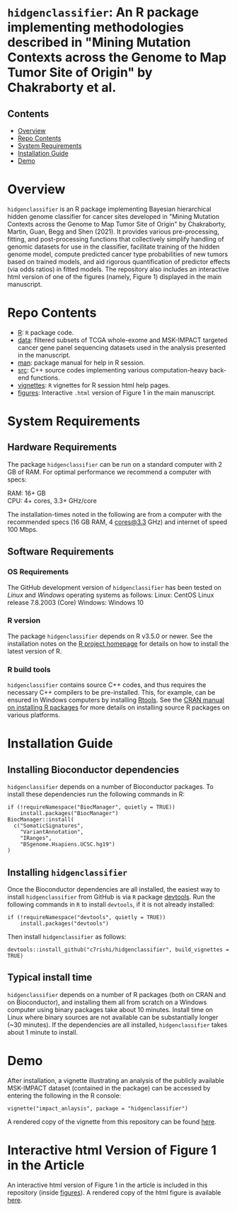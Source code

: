 # `hidgenclassifier`: An R package implementing methodologies described in  "Mining Mutation Contexts across the Genome to Map Tumor Site of Origin" by Chakraborty et al.

## Contents

- [Overview](#overview)
- [Repo Contents](#repo-contents)
- [System Requirements](#system-requirements)
- [Installation Guide](#installation-guide)
- [Demo](#demo)


# Overview
`hidgenclassifier` is an R package implementing Bayesian hierarchical hidden genome classifier for cancer sites developed in "Mining Mutation Contexts across the Genome to Map Tumor Site of Origin" by Chakraborty, Martin, Guan, Begg and Shen (2021). It provides various pre-processing, fitting, and post-processing functions that collectively simplify handling of genomic datasets for use in the classifier, facilitate training of the hidden genome model,  compute predicted cancer type probabilities of new tumors based on trained models, and aid rigorous quantification of predictor effects (via odds ratios) in fitted models. The repository also includes an interactive html version of one of the figures (namely, Figure 1) displayed in the main manuscript.


# Repo Contents

- [R](./R): `R` package code.
- [data](./data): filtered subsets of TCGA whole-exome and MSK-IMPACT targeted cancer gene panel sequencing datasets used in the analysis presented in the manuscript.
- [man](./man): package manual for help in R session.
- [src](./src): C++ source codes implementing various computation-heavy back-end functions. 
- [vignettes](./vignettes): `R` vignettes for R session html help pages.
- [figures](./figures): Interactive `.html` version of Figure 1 in the main manuscript.


# System Requirements

## Hardware Requirements

The package `hidgenclassifier` can be run on a standard computer with 2 GB of RAM. For optimal performance we recommend a computer with specs:

RAM: 16+ GB  
CPU: 4+ cores, 3.3+ GHz/core

The installation-times noted in the following are  from a computer with the recommended specs (16 GB RAM, 4 cores@3.3 GHz) and internet of speed 100 Mbps.

## Software Requirements

### OS Requirements

The GitHub development version of `hidgenclassifier` has been tested on *Linux* and *Windows* operating systems as follows:
Linux: CentOS Linux release 7.8.2003 (Core) 
Windows: Windows 10


### R version

The package `hidgenclassifier` depends on R v3.5.0 or newer. See the installation notes on the [R project homepage](https://www.r-project.org/) for details on how to install the latest version of R.

### R build tools

`hidgenclassifier` contains source C++ codes, and thus requires the necessary C++ compilers to be pre-installed. This, for example, can be ensured in Windows computers by installing [Rtools](https://cran.r-project.org/bin/windows/Rtools/). See the [CRAN manual on installing R packages](https://cran.r-project.org/doc/manuals/r-release/R-admin.html#Installing-packages) for more details on installing source R packages on various platforms.



# Installation Guide

## Installing Bioconductor dependencies

`hidgenclassifier` depends on a number of Bioconductor packages. To install these dependencies run the following commands in R:
```{r}
if (!requireNamespace("BiocManager", quietly = TRUE))
    install.packages("BiocManager")
BiocManager::install(
  c("SomaticSignatures",
    "VariantAnnotation",
    "IRanges",
    "BSgenome.Hsapiens.UCSC.hg19")
)
```



## Installing `hidgenclassifier`


Once the Bioconductor dependencies are all installed, the easiest way to install `hidgenclassifier` from GitHub is via `R` package [devtools](https://www.r-project.org/nosvn/pandoc/devtools.html). Run the following commands in `R` to install `devtools`, if it is not already installed:
```{r}
if (!requireNamespace("devtools", quietly = TRUE))
    install.packages("devtools")
```

Then install `hidgenclassifier` as follows:
```{r}
devtools::install_github("c7rishi/hidgenclassifier", build_vignettes = TRUE)
```


## Typical install time

`hidgenclassifier` depends on a number of R packages (both on CRAN and on Bioconductor), and installing them all from scratch on a Windows computer using binary packages take about 10 minutes. Install time on Linux where binary sources are not available can be substantially longer (~30 minutes). If the dependencies are all installed, `hidgenclassifier` takes about 1 minute to install. 


# Demo

After installation, a vignette illustrating an analysis of the publicly available MSK-IMPACT dataset (contained in the package) can be accessed by entering the following in the R console:
```{r}
vignette("impact_anlaysis", package = "hidgenclassifier")
```
A rendered copy of the vignette from this repository can be found [here](https://htmlpreview.github.io/?https://github.com/c7rishi/hidgenclassifier/blob/master/vignettes/impact_anlaysis.html).


# Interactive html Version of Figure 1 in the Article

An interactive html version of Figure 1 in the article is included in this repository (inside [figures](./figures)). A rendered copy of the html figure is available [here](https://htmlpreview.github.io/?https://github.com/c7rishi/hidgenclassifier/blob/master/figures/interactive-figure-1.html).   
